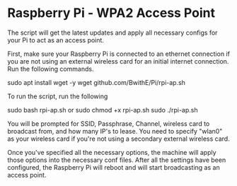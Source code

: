 # Raspberry Pi - WPA2 Access Point
The script will get the latest updates and apply all necessary configs for your Pi to act as an access point.

First, make sure your Raspberry Pi is connected to an ethernet connection if you are not using an external wireless card for an initial internet connection.
Run the following commands.

sudo apt install wget -y
wget github.com/BwithE/Pi/rpi-ap.sh

To run the script, run the following

sudo bash rpi-ap.sh
or
sudo chmod +x rpi-ap.sh
sudo ./rpi-ap.sh

You will be prompted for SSID, Passphrase, Channel, wireless card to broadcast from, and how many IP's to lease.
You need to specify "wlan0" as your wireless card if you're not using a secondary external wireless card.

Once you've specified all the necessary options, the machine will apply those options into the necessary conf files.
After all the settings have been configured, the Raspberry Pi will reboot and will start broadcasting as an access point.
